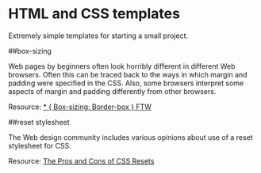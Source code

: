 HTML and CSS templates
======================

Extremely simple templates for starting a small project.

##box-sizing

Web pages by beginners often look horribly different in different Web browsers. Often this can be traced back to the ways in which margin and padding were specified in the CSS. Also, some browsers interpret some aspects of margin and padding differently from other browsers. 

Resource: [* { Box-sizing: Border-box } FTW](http://www.paulirish.com/2012/box-sizing-border-box-ftw/)

##reset stylesheet

The Web design community includes various opinions about use of a reset stylesheet for CSS.

Resource: [The Pros and Cons of CSS Resets](http://www.vanseodesign.com/css/css-resets-pros-cons/)

